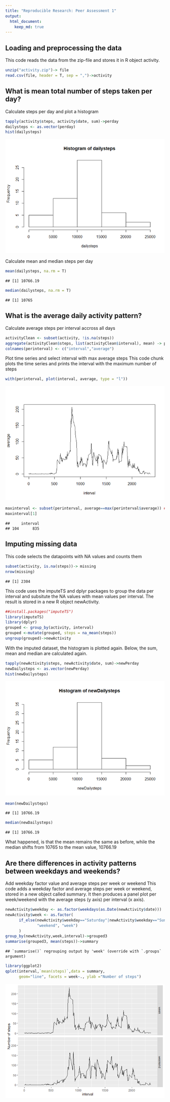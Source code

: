 ```yaml
---
title: "Reproducible Research: Peer Assessment 1"
output: 
  html_document:
    keep_md: true
---
```

## Loading and preprocessing the data
This code reads the data from the zip-file and stores it in R object activity.

```r
unzip("activity.zip")-> file
read.csv(file, header = T, sep = ",")->activity
```

## What is mean total number of steps taken per day?

Calculate steps per day and plot a histogram

```r
tapply(activity$steps, activity$date, sum)->perday
dailysteps <- as.vector(perday)
hist(dailysteps)
```

![](PA1_template_files/figure-html/histogram-1.png)<!-- -->

Calculate mean and median steps per day

```r
mean(dailysteps, na.rm = T)
```

```
## [1] 10766.19
```

```r
median(dailysteps, na.rm = T)
```

```
## [1] 10765
```

## What is the average daily activity pattern?

Calculate average steps per interval accross all days

```r
activityClean <- subset(activity, !is.na(steps))
aggregate(activityClean$steps, list(activityClean$interval), mean) -> perinterval
colnames(perinterval) <- c("interval","average")
```

Plot time series and select interval with max average steps
This code chunk plots the time series and prints the interval with the maximum number of steps

```r
with(perinterval, plot(interval, average, type = "l"))
```

![](PA1_template_files/figure-html/time_series-1.png)<!-- -->

```r
maxinterval <- subset(perinterval, average==max(perinterval$average)) ##or use which.max()
maxinterval[1]
```

```
##     interval
## 104      835
```

## Imputing missing data
This code selects the datapoints with NA values and counts them

```r
subset(activity, is.na(steps))-> missing
nrow(missing)
```

```
## [1] 2304
```

This code uses the imputeTS and dplyr packages to group the data per interval and subsitute the NA values with mean values per interval. The result is stored in a new R object newActivity.

```r
##install.packages("imputeTS")
library(imputeTS)
library(dplyr)
grouped <- group_by(activity, interval) 
grouped <-mutate(grouped, steps = na_mean(steps))
ungroup(grouped)->newActivity
```

With the imputed dataset, the histogram is plotted again.
Below, the sum, mean and median are calculated again.

```r
tapply(newActivity$steps, newActivity$date, sum)->newPerday
newDailysteps <- as.vector(newPerday)
hist(newDailysteps)
```

![](PA1_template_files/figure-html/sum_mean_median-1.png)<!-- -->

```r
mean(newDailysteps)
```

```
## [1] 10766.19
```

```r
median(newDailysteps)
```

```
## [1] 10766.19
```
What happened, is that the mean remains the same as before, while the median shifts from 10765 to the mean value, 10766.19

## Are there differences in activity patterns between weekdays and weekends?
Add weekday factor value and average steps per week or weekend
This code adds a weekday factor and average steps per week or weekend, stored in a new object called summary. It then produces a panel plot per week/weekend with the average steps (y axis) per interval (x axis).

```r
newActivity$weekday <- as.factor(weekdays(as.Date(newActivity$date)))
newActivity$week <- as.factor(
      if_else(newActivity$weekday=="Saturday"|newActivity$weekday=="Sunday",
              "weekend", "week")
      )
group_by(newActivity,week,interval)->grouped3
summarise(grouped3, mean(steps))->summary
```

```
## `summarise()` regrouping output by 'week' (override with `.groups` argument)
```

```r
library(ggplot2)
qplot(interval,`mean(steps)`,data = summary, 
      geom="line", facets = week~., ylab ="Number of steps")
```

![](PA1_template_files/figure-html/panel_plot_week_weekend-1.png)<!-- -->
